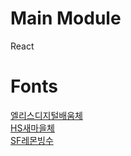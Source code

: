 # Main Module
React

# Fonts
[엘리스디지털배움체](https://www.google.com/url?sa=t&rct=j&q=&esrc=s&source=web&cd=&cad=rja&uact=8&ved=2ahUKEwjwkseLrrrzAhWRfXAKHZmEANkQFnoECAIQAQ&url=https%3A%2F%2Fnoonnu.cc%2Ffont_page%2F671&usg=AOvVaw3z_mGouDdoPKpP2FEQi-7B)  
[HS새마을체](https://www.google.com/url?sa=t&rct=j&q=&esrc=s&source=web&cd=&cad=rja&uact=8&ved=2ahUKEwjwkseLrrrzAhWRfXAKHZmEANkQFnoECAIQAQ&url=https%3A%2F%2Fnoonnu.cc%2Ffont_page%2F671&usg=AOvVaw3z_mGouDdoPKpP2FEQi-7B)  
[SF레몬빙수](https://www.google.com/url?sa=t&rct=j&q=&esrc=s&source=web&cd=&cad=rja&uact=8&ved=2ahUKEwjEsK6nrrrzAhVU-mEKHVcbA7cQFnoECAgQAQ&url=https%3A%2F%2Fwww.0v0.tv%2Ffreefont-kr%2F%3Fq%3DYToxOntzOjEyOiJrZXl3b3JkX3R5cGUiO3M6MzoiYWxsIjt9%26bmode%3Dview%26idx%3D7283395%26t%3Dboard&usg=AOvVaw03ic55ZnId-gODEFRGZuPN)  